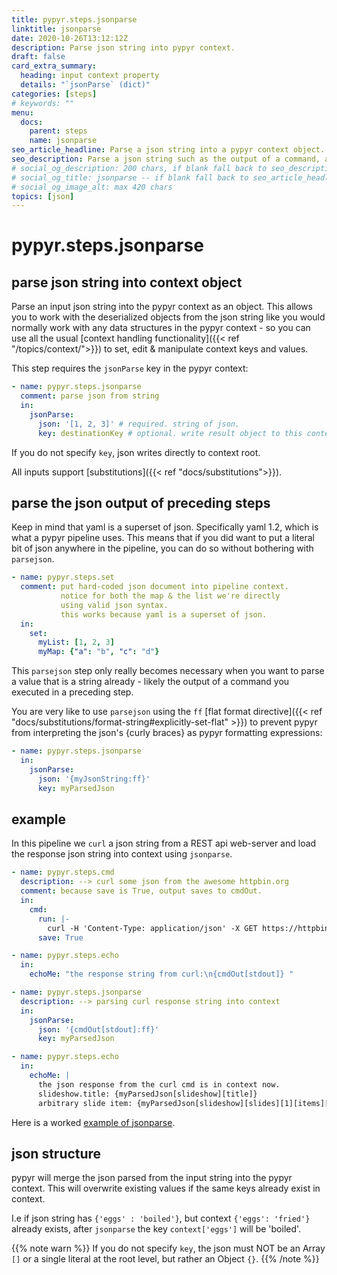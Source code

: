 ```yaml
---
title: pypyr.steps.jsonparse
linktitle: jsonparse
date: 2020-10-26T13:12:12Z
description: Parse json string into pypyr context.
draft: false
card_extra_summary:
  heading: input context property
  details: "`jsonParse` (dict)"
categories: [steps]
# keywords: ""
menu:
  docs:
    parent: steps
    name: jsonparse
seo_article_headline: Parse a json string into a pypyr context object.
seo_description: Parse a json string such as the output of a command, and deserialize it to the pypyr context.
# social_og_description: 200 chars, if blank fall back to seo_description then description
# social_og_title: jsonparse -- if blank fall back to seo_article_headline > .Title. Max 70 chars
# social_og_image_alt: max 420 chars
topics: [json]
---
```

# pypyr.steps.jsonparse
## parse json string into context object 
Parse an input json string into the pypyr context as an object. This allows you 
to work with the deserialized objects from the json string like you would 
normally work with any data structures in the pypyr context - so you can use 
all the usual [context handling functionality]({{< ref "/topics/context/">}}) 
to set, edit & manipulate context keys and values.

This step requires the `jsonParse` key in the pypyr context:

```yaml
- name: pypyr.steps.jsonparse
  comment: parse json from string
  in:
    jsonParse:
      json: '[1, 2, 3]' # required. string of json.
      key: destinationKey # optional. write result object to this context key.
```

If you do not specify `key`, json writes directly to context root.

All inputs support [substitutions]({{< ref "docs/substitutions">}}).

## parse the json output of preceding steps
Keep in mind that yaml is a superset of json. Specifically yaml 1.2, which is 
what a pypyr pipeline uses. This means that if you did want to put a literal 
bit of json anywhere in the pipeline, you can do so without bothering with 
`parsejson`.

```yaml
- name: pypyr.steps.set
  comment: put hard-coded json document into pipeline context.
           notice for both the map & the list we're directly
           using valid json syntax.
           this works because yaml is a superset of json.
  in:
    set:
      myList: [1, 2, 3]
      myMap: {"a": "b", "c": "d"}
```

This `parsejson` step only really becomes necessary when you want to parse a 
value that is a string already - likely the output of a command you executed in 
a preceding step.

You are very like to use `parsejson` using the `ff` 
[flat format directive]({{< ref "docs/substitutions/format-string#explicitly-set-flat" >}}) 
to prevent pypyr from interpreting the json's {curly braces} as pypyr formatting
expressions:

```yaml
- name: pypyr.steps.jsonparse
  in:
    jsonParse:
      json: '{myJsonString:ff}'
      key: myParsedJson
```

## example
In this pipeline we `curl` a json string from a REST api web-server and load the 
response json string into context using `jsonparse`.

```yaml
- name: pypyr.steps.cmd
  description: --> curl some json from the awesome httpbin.org
  comment: because save is True, output saves to cmdOut.
  in:
    cmd:
      run: |-
        curl -H 'Content-Type: application/json' -X GET https://httpbin.org/json
      save: True

- name: pypyr.steps.echo
  in:
    echoMe: "the response string from curl:\n{cmdOut[stdout]} "

- name: pypyr.steps.jsonparse
  description: --> parsing curl response string into context
  in:
    jsonParse:
      json: '{cmdOut[stdout]:ff}'
      key: myParsedJson

- name: pypyr.steps.echo
  in:
    echoMe: |
      the json response from the curl cmd is in context now.
      slideshow.title: {myParsedJson[slideshow][title]}
      arbitrary slide item: {myParsedJson[slideshow][slides][1][items][0]}
```

Here is a worked [example of jsonparse](https://github.com/pypyr/pypyr-example/blob/master/pipelines/jsonparse.yaml).

## json structure
pypyr will merge the json parsed from the input string into the pypyr context. 
This will overwrite existing values if the same keys already exist in context.

I.e if json string has `{'eggs' : 'boiled'}`, but context
`{'eggs': 'fried'}` already exists, after `jsonparse` the key `context['eggs']` 
will be 'boiled'.

{{% note warn %}}
If you do not specify `key`, the json must NOT be an Array `[]` or a single 
literal at the root level, but rather an Object `{}`.
{{% /note %}}